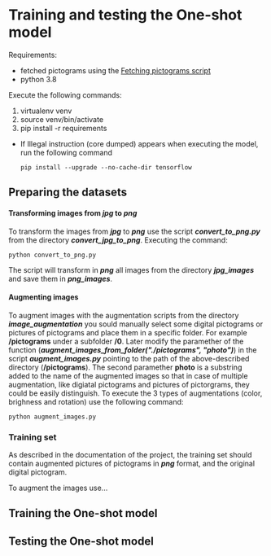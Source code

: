 # Training and testing the One-shot model

Requirements:
 - fetched pictograms using the [Fetching pictograms script](https://github.com/NILGroup/TFG-2021-Pict2Text2.0/tree/master/fetching_pictograms_tool)
 - python 3.8

Execute the following commands:
1. virtualenv venv
2. source venv/bin/activate
3. pip install -r requirements
- If Illegal instruction (core dumped) appears when executing the model, run the following command 
   ```
   pip install --upgrade --no-cache-dir tensorflow 
   ```
## Preparing the datasets

#### Transforming images from ***jpg*** to ***png*** 
To transform the images from ***jpg*** to ***png*** use the script ***convert_to_png.py*** from the directory ***convert_jpg_to_png***. Executing the command:

```
python convert_to_png.py
```

The script will transform in ***png*** all images from the directory ***jpg_images*** and save them in ***png_images***. 

#### Augmenting images

To augment images with the augmentation scripts from the directory ***image_augmentation*** you sould manually select some digital pictograms or pictures of pictograms and place them in a specific folder. For example **/pictograms** under a subfolder **/0**. Later modify the paramether of the function (***augment_images_from_folder("./pictograms", "photo")***) in the script ***augment_images.py*** pointing to the path of the above-described directory (**/pictograms**). The second paramether **photo** is a substring added to the name of the augmented images so that in case of multiple augmentation, like digiatal pictograms and pictures of pictorgrams, they could be easily distinguish.
To execute the 3 types of augmentations (color, brighness and rotation) use the following command:

```
python augment_images.py
```


### Training set
As described in the documentation of the project, the training set should contain augmented pictures of pictograms in ***png*** format, and the original digital pictogram. 

To augment the images use...



## Training the One-shot model

## Testing the One-shot model
